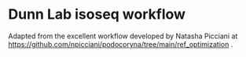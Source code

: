 # Dunn Lab isoseq workflow

Adapted from the excellent workflow developed by Natasha Picciani at https://github.com/npicciani/podocoryna/tree/main/ref_optimization .